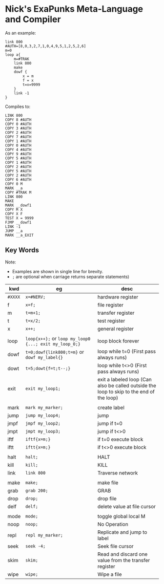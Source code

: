 # Nick's ExaPunks Meta-Language and Compiler

As an example:

```text
link 800
#AUTH=[8,0,3,2,7,1,0,4,9,5,1,2,5,2,6]
m=0
loop a{
    m=#TRAK
    link 800
    make
    dowf {
        x = m
        f = x
        t=x=9999
    }
    link -1
}
```

Compiles to:

```text
LINK 800
COPY 8 #AUTH
COPY 0 #AUTH
COPY 3 #AUTH
COPY 2 #AUTH
COPY 7 #AUTH
COPY 1 #AUTH
COPY 0 #AUTH
COPY 4 #AUTH
COPY 9 #AUTH
COPY 5 #AUTH
COPY 1 #AUTH
COPY 2 #AUTH
COPY 5 #AUTH
COPY 2 #AUTH
COPY 6 #AUTH
COPY 0 M
MARK __a
COPY #TRAK M
LINK 800
MAKE
MARK __dowf1
COPY M X
COPY X F
TEST X = 9999
FJMP __dowf1
LINK -1
JUMP __a
MARK __a_EXIT
```

## Key Words

Note:

- Examples are shown in single line for brevity.
- `;` are optional when carriage returns separate statements)

| kwd     | eg                                                     | desc                                                                                |
| ------- | ------------------------------------------------------ | ----------------------------------------------------------------------------------- |
| `#XXXX` | `x=#NERV;`                                             | hardware register                                                                   |
| f       | `x=f;`                                                 | file register                                                                       |
| m       | `t=m+1;`                                               | transfer register                                                                   |
| t       | `t=x/2;`                                               | test register                                                                       |
| x       | `x++;`                                                 | general register                                                                    |
|         |                                                        |                                                                                     |
| loop    | `loop{x++};` or `loop my_loop0 {...; exit my_loop_0;}` | loop block forever                                                                  |
| dowf    | `t=0;dowf{link800;t=m}` or `dowf my_label{}`           | loop while t=0  (First pass always runs)                                            |
| dowt    | `t=5;dowt{f=t;t--;}`                                   | loop while t<>0  (First pass always runs)                                           |
| exit    | `exit my_loop1;`                                       | exit a labeled loop (Can also be called outside the loop to skip to the end of the loop) |
|         |                                                        |                                                                                     |
| mark    | `mark my_marker;`                                      | create label                                                                        |
| jump    | `jump my_loop4;`                                       | jump                                                                                |
| jmpf    | `jmpf my_loop2;`                                       | jump if t=0                                                                         |
| jmpt    | `jmpt my_loop3;`                                       | jump if t<>0                                                                        |
| iftf    | `iftf{x=m;}`                                           | if t=0 execute block                                                                |
| iftt    | `iftt{x=m;}`                                           | if t<>0 execute block                                                               |
|         |                                                        |                                                                                     |
| halt    | `halt;`                                                | HALT                                                                                |
| kill    | `kill;`                                                | KILL                                                                                |
| link    | `link 800`                                             | Traverse network                                                                    |
|         |                                                        |                                                                                     |
| make    | `make;`                                                | make file                                                                           |
| grab    | `grab 200;`                                            | GRAB                                                                                |
| drop    | `drop;`                                                | drop file                                                                           |
| delf    | `delf;`                                                | delete value at file cursor                                                         |
|         |                                                        |                                                                                     |
| mode    | `mode;`                                                | toggle global local M                                                               |
| noop    | `noop;`                                                | No Operation                                                                        |
| repl    | `repl my_marker;`                                      | Replicate and jump to label                                                         |
| seek    | `seek -4;`                                             | Seek file cursor                                                                    |
| skim    | `skim;`                                                | Read and discard one value from the transfer register                               |
| wipe    | `wipe;`                                                | Wipe a file                                                                         |